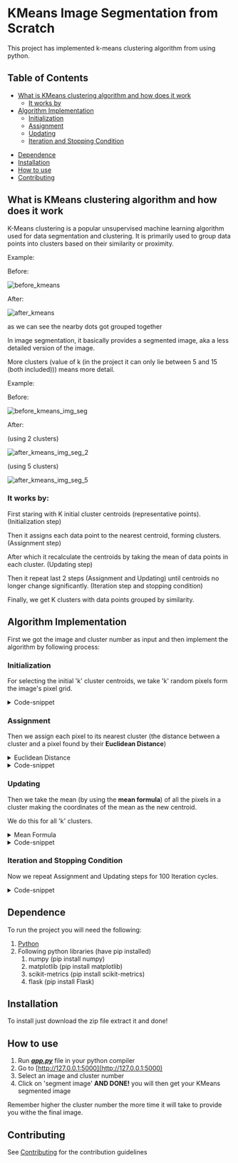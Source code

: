 # KMeans Image Segmentation from Scratch

This project has implemented k-means clustering algorithm from using python.

## Table of Contents

- [What is KMeans clustering algorithm and how does it work](#what-is-kmeans-clustering-algorithm-and-how-does-it-work)
    - [It works by](#it-works-by)
- [Algorithm Implementation](#algorithm-implementation)
    - [Initialization](#initialization)
    - [Assignment](#assignment)
    - [Updating](#updating)
    - [Iteration and Stopping Condition](#iteration-and-stopping-condition)
<!-- - [Content of repository](#content-of-repository) -->
- [Dependence](#dependence)
- [Installation](#installation)
- [How to use](#how-to-use)
- [Contributing](#contributing)

## What is KMeans clustering algorithm and how does it work
K-Means clustering is a popular unsupervised machine learning algorithm used for data segmentation and clustering. It is primarily used to group data points into clusters based on their similarity or proximity.

Example:

Before:

![before_kmeans](<README resources/before_kmeans.png>)

After:

![after_kmeans](<README resources/after_kmeans.png>)

as we can see the nearby dots got grouped together

In image segmentation, it basically provides a segmented image, aka a less detailed version of the image. 

More clusters (value of k (in the project it can only lie between 5 and 15 (both included))) means more detail.

Example:

Before:

![before_kmeans_img_seg](<README resources/before_kmeans_img_seg.jpeg>)

After:

(using 2 clusters)

![after_kmeans_img_seg_2](<README resources/after_kmeans_img_seg_2.png>)

(using 5 clusters)

![after_kmeans_img_seg_5](<README resources/after_kmeans_img_seg_5.png>)



### It works by:

First staring with K initial cluster centroids (representative points). (Initialization step)

Then it assigns each data point to the nearest centroid, forming clusters. (Assignment step)

After which it recalculate the centroids by taking the mean of data points in each cluster. (Updating step)

Then it repeat last 2 steps (Assignment and Updating) until centroids no longer change significantly. (Iteration step and stopping condition)

Finally, we get K clusters with data points grouped by similarity.

## Algorithm Implementation
First we got the image and cluster number as input and then implement the algorithm by following process:

### Initialization
For selecting the initial 'k' cluster centroids, we take 'k' random pixels form the image's pixel grid.

<details>
<summary>Code-snippet</summary>
```python:
    def initialize_centroids(self, X):
        random_indices = np.random.choice(X.shape[0], self.n_clusters, replace=False)
        centroids = X[random_indices]
        return centroids
```
</details>

### Assignment

Then we assign each pixel to its nearest cluster (the distance between a cluster and a pixel found by their **Euclidean Distance**)

<details>
<summary>Euclidean Distance</summary>
Euclidean Distance = √((x2 - x1)^2 + (y2 - y1)^2) 

here x2 and y2 are cluster's location and color distances respectively while x1 and x2 are the location and color of the pixel with which the distance is being found.
</details>

<details>
<summary>Code-snippet</summary>
```python:
    def assign_clusters(self, X):
        distances = pairwise_distances(X, self.centroids)
        labels = np.argmin(distances, axis=1)
        return labels
```
</details>

### Updating

Then we take the mean (by using the **mean formula**) of all the pixels in a cluster making the coordinates of the mean as the new centroid.

We do this for all 'k' clusters.

<details>
<summary>Mean Formula</summary>
Mean = (1 / n) * Σ(All Points in Cluster)

here mean new centroid, Σ(All Points in Cluster) means sum of all the points in the current cluster and n refers to the number of points in the cluster

here x2 and y2 are cluster's location and color distances respectively while x1 and x2 are the location and color of the pixel with which the distance is being found.
</details>

<details>
<summary>Code-snippet</summary>
```python:
    def update_centroids(self, X):
        new_centroids = np.array([X[self.labels == k].mean(axis=0) for k in range(self.n_clusters)])
        return new_centroids
```
</details>

### Iteration and Stopping Condition

Now we repeat Assignment and Updating steps for 100 Iteration cycles.

<details>
<summary>Code-snippet</summary>
```python:
    for _ in range(self.max_iters):
        prev_centroids = self.centroids.copy()
        self.labels = self.assign_clusters(X)
        self.centroids = self.update_centroids(X)
        if np.linalg.norm(self.centroids - prev_centroids) < self.tol:
            break
```
</details>

<!-- ## Content of repository

|S. No|Name|Extension|Language|Contains|
|:---:|:--:|:-------:|:------:|:------:| -->


## Dependence

To run the project you will need the following:

1) [Python](https://www.python.org/downloads/)
2) Following python libraries (have pip installed)
    1) numpy (pip install numpy)
    2) matplotlib (pip install matplotlib)
    3) scikit-metrics (pip install scikit-metrics)
    4) flask (pip install Flask)

## Installation

To install just download the zip file extract it and done!

## How to use

1) Run [***app.py***](./app.py) file in your python compiler
2) Go to [http://127.0.0.1:5000](http://127.0.0.1:5000)
3) Select an image and cluster number 
4) Click on 'segment image' 
**AND DONE!** you will then get your KMeans segmented image

Remember higher the cluster number the more time it will take to provide you withe the final image.

## Contributing
See [Contributing](./CONTRIBUTING.md) for the contribution guidelines
